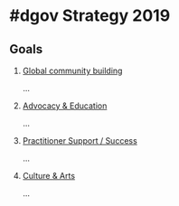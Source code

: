 # \#dgov Strategy 2019

## Goals

1. [Global community building](community-building.md)

   ...

2. [Advocacy & Education](advocacy-and-education.md)

   ...

3. [Practitioner Support / Success ](practitioner-support-success.md)

   ...

4. [Culture & Arts](arts-and-inspiration.md)

   ...



### 

